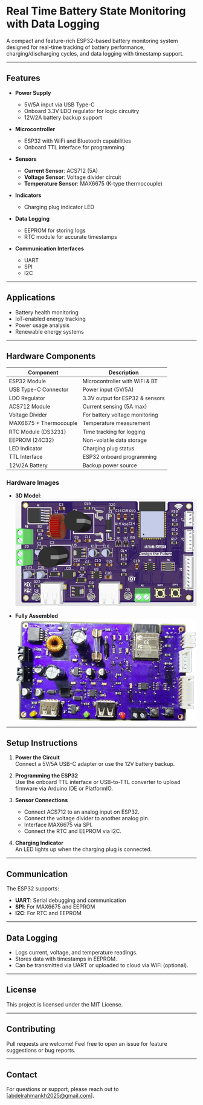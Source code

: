 # Real Time Battery State Monitoring with Data Logging

A compact and feature-rich ESP32-based battery monitoring system designed for real-time tracking of battery performance, charging/discharging cycles, and data logging with timestamp support.

---

## Features

- **Power Supply**
  - 5V/5A input via USB Type-C
  - Onboard 3.3V LDO regulator for logic circuitry
  - 12V/2A battery backup support

- **Microcontroller**
  - ESP32 with WiFi and Bluetooth capabilities
  - Onboard TTL interface for programming

- **Sensors**
  - **Current Sensor**: ACS712 (5A)
  - **Voltage Sensor**: Voltage divider circuit
  - **Temperature Sensor**: MAX6675 (K-type thermocouple)

- **Indicators**
  - Charging plug indicator LED

- **Data Logging**
  - EEPROM for storing logs
  - RTC module for accurate timestamps

- **Communication Interfaces**
  - UART
  - SPI
  - I2C

---

## Applications

- Battery health monitoring
- IoT-enabled energy tracking
- Power usage analysis
- Renewable energy systems

---

## Hardware Components

| Component              | Description                      |
|------------------------|----------------------------------|
| ESP32 Module           | Microcontroller with WiFi & BT   |
| USB Type-C Connector   | Power input (5V/5A)              |
| LDO Regulator          | 3.3V output for ESP32 & sensors  |
| ACS712 Module          | Current sensing (5A max)         |
| Voltage Divider        | For battery voltage monitoring   |
| MAX6675 + Thermocouple | Temperature measurement          |
| RTC Module (DS3231) | Time tracking for logging     |
| EEPROM (24C32)   | Non-volatile data storage        |
| LED Indicator          | Charging plug status             |
| TTL Interface          | ESP32 onboard programming        |
| 12V/2A Battery         | Backup power source              |

### Hardware Images

- **3D Model**:
  <img src="BMS Board Design/3D Full Board.jpg" width="500"/>
  
- **Fully Assembled**
  <img src="BMS Board Design/Full Board.png" width="500"/>
---

## Setup Instructions

1. **Power the Circuit**  
   Connect a 5V/5A USB-C adapter or use the 12V battery backup.

2. **Programming the ESP32**  
   Use the onboard TTL interface or USB-to-TTL converter to upload firmware via Arduino IDE or PlatformIO.

3. **Sensor Connections**  
   - Connect ACS712 to an analog input on ESP32.  
   - Connect the voltage divider to another analog pin.  
   - Interface MAX6675 via SPI.  
   - Connect the RTC and EEPROM via I2C.

4. **Charging Indicator**  
   An LED lights up when the charging plug is connected.

---

## Communication

The ESP32 supports:
- **UART**: Serial debugging and communication
- **SPI**: For MAX6675 and EEPROM
- **I2C**: For RTC and EEPROM

---

## Data Logging

- Logs current, voltage, and temperature readings.
- Stores data with timestamps in EEPROM.
- Can be transmitted via UART or uploaded to cloud via WiFi (optional).

---

## License

This project is licensed under the MIT License.

---

## Contributing

Pull requests are welcome! Feel free to open an issue for feature suggestions or bug reports.

---

## Contact

For questions or support, please reach out to [abdelrahmankh2025@gmail.com].
